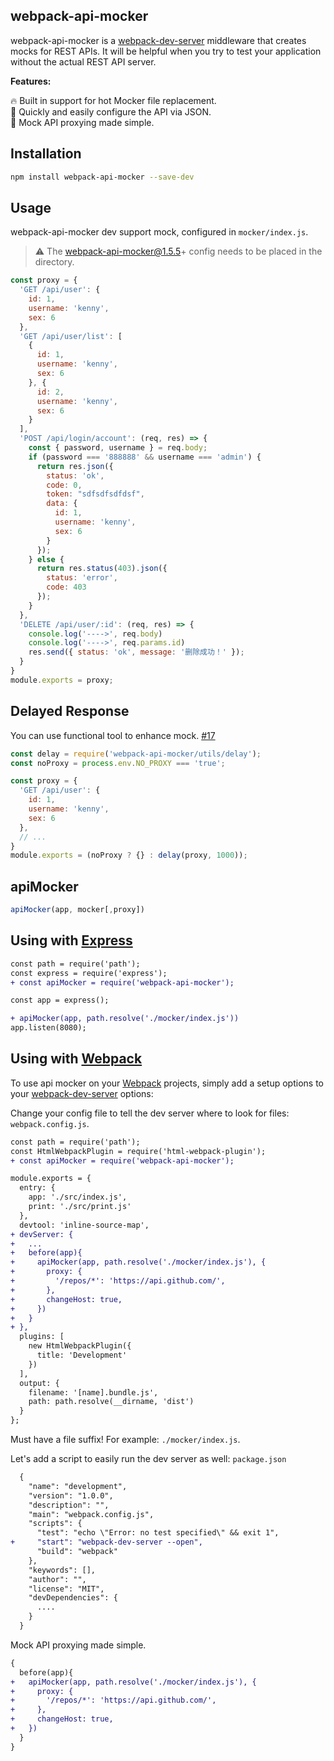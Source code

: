 webpack-api-mocker
---

webpack-api-mocker is a [webpack-dev-server](https://github.com/webpack/webpack-dev-server)  middleware that creates mocks for REST APIs. It will be helpful when you try to test your application without the actual REST API server.

**Features:**  

🔥 Built in support for hot Mocker file replacement.  
🚀 Quickly and easily configure the API via JSON.  
🌱 Mock API proxying made simple.  

## Installation

```bash
npm install webpack-api-mocker --save-dev
```

## Usage

webpack-api-mocker dev support mock, configured in `mocker/index.js`.

> ⚠️ The webpack-api-mocker@1.5.5+ config needs to be placed in the directory.  

```js
const proxy = {
  'GET /api/user': {
    id: 1,
    username: 'kenny',
    sex: 6
  },
  'GET /api/user/list': [
    {
      id: 1,
      username: 'kenny',
      sex: 6
    }, {
      id: 2,
      username: 'kenny',
      sex: 6
    }
  ],
  'POST /api/login/account': (req, res) => {
    const { password, username } = req.body;
    if (password === '888888' && username === 'admin') {
      return res.json({
        status: 'ok',
        code: 0,
        token: "sdfsdfsdfdsf",
        data: {
          id: 1,
          username: 'kenny',
          sex: 6
        }
      });
    } else {
      return res.status(403).json({
        status: 'error',
        code: 403
      });
    }
  },
  'DELETE /api/user/:id': (req, res) => {
    console.log('---->', req.body)
    console.log('---->', req.params.id)
    res.send({ status: 'ok', message: '删除成功！' });
  }
}
module.exports = proxy;
```

## Delayed Response

You can use functional tool to enhance mock. [#17](https://github.com/jaywcjlove/webpack-api-mocker/issues/17)

```js
const delay = require('webpack-api-mocker/utils/delay');
const noProxy = process.env.NO_PROXY === 'true';

const proxy = {
  'GET /api/user': {
    id: 1,
    username: 'kenny',
    sex: 6
  },
  // ...
}
module.exports = (noProxy ? {} : delay(proxy, 1000));
```

## apiMocker

```js
apiMocker(app, mocker[,proxy])
```

## Using with [Express](https://github.com/expressjs/express)

```diff
const path = require('path');
const express = require('express');
+ const apiMocker = require('webpack-api-mocker');

const app = express();

+ apiMocker(app, path.resolve('./mocker/index.js'))
app.listen(8080);
```

## Using with [Webpack](https://github.com/webpack/webpack)

To use api mocker on your [Webpack](https://github.com/webpack/webpack) projects, simply add a setup options to your [webpack-dev-server](https://github.com/webpack/webpack-dev-server) options:

Change your config file to tell the dev server where to look for files: `webpack.config.js`.

```diff
const path = require('path');
const HtmlWebpackPlugin = require('html-webpack-plugin');
+ const apiMocker = require('webpack-api-mocker');

module.exports = {
  entry: {
    app: './src/index.js',
    print: './src/print.js'
  },
  devtool: 'inline-source-map',
+ devServer: {
+   ...
+   before(app){
+     apiMocker(app, path.resolve('./mocker/index.js'), {
+       proxy: {
+         '/repos/*': 'https://api.github.com/',
+       },
+       changeHost: true,
+     })
+   }
+ },
  plugins: [
    new HtmlWebpackPlugin({
      title: 'Development'
    })
  ],
  output: {
    filename: '[name].bundle.js',
    path: path.resolve(__dirname, 'dist')
  }
};
```

Must have a file suffix! For example: `./mocker/index.js`.

Let's add a script to easily run the dev server as well: `package.json`

```diff
  {
    "name": "development",
    "version": "1.0.0",
    "description": "",
    "main": "webpack.config.js",
    "scripts": {
      "test": "echo \"Error: no test specified\" && exit 1",
+     "start": "webpack-dev-server --open",
      "build": "webpack"
    },
    "keywords": [],
    "author": "",
    "license": "MIT",
    "devDependencies": {
      ....
    }
  }
```

Mock API proxying made simple.

```diff
{
  before(app){
+   apiMocker(app, path.resolve('./mocker/index.js'), {
+     proxy: {
+       '/repos/*': 'https://api.github.com/',
+     },
+     changeHost: true,
+   })
  }
}
```
